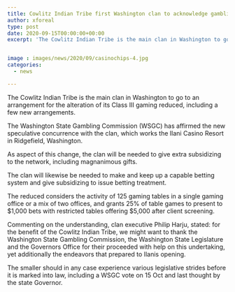 ```yaml
---
title: Cowlitz Indian Tribe first Washington clan to acknowledge gambling club smaller amendment
author: xforeal 
type: post
date: 2020-09-15T00:00:00+00:00
excerpt: 'The Cowlitz Indian Tribe is the main clan in Washington to go to an arrangement for the alteration of its Class III gaming conservative, including a few new provisions '


image : images/news/2020/09/casinochips-4.jpg
categories:
  - news

---
```

The Cowlitz Indian Tribe is the main clan in Washington to go to an arrangement for the alteration of its Class III gaming reduced, including a few new arrangements. 

The Washington State Gambling Commission (WSGC) has affirmed the new speculative concurrence with the clan, which works the Ilani Casino Resort in Ridgefield, Washington. 

As aspect of this change, the clan will be needed to give extra subsidizing to the network, including magnanimous gifts. 

The clan will likewise be needed to make and keep up a capable betting system and give subsidizing to issue betting treatment. 

The reduced considers the activity of 125 gaming tables in a single gaming office or a mix of two offices, and grants 25&percnt; of table games to present to $1,000 bets with restricted tables offering $5,000 after client screening. 

Commenting on the understanding, clan executive Philip Harju, stated: for the benefit of the Cowlitz Indian Tribe, we might want to thank the Washington State Gambling Commission, the Washington State Legislature and the Governors Office for their proceeded with help on this undertaking, yet additionally the endeavors that prepared to Ilanis opening. 

The smaller should in any case experience various legislative strides before it is marked into law, including a WSGC vote on 15 Oct and last thought by the state Governor.